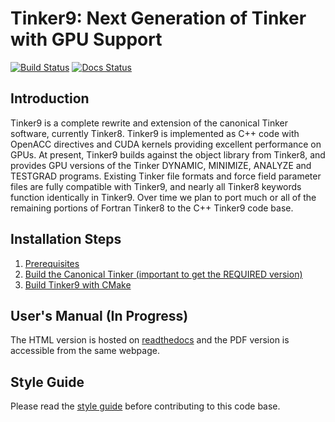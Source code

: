 Tinker9: Next Generation of Tinker with GPU Support
===================================================
[//]: # (Badges)
[![Build Status](https://travis-ci.com/tinkertools/tinker9.svg?branch=master)](https://travis-ci.com/tinkertools/tinker9)
[![Docs Status](https://readthedocs.org/projects/tinker9-manual/badge/?version=latest&style=flat)](https://tinker9-manual.readthedocs.io)

## Introduction
Tinker9 is a complete rewrite and extension of the canonical Tinker software, currently Tinker8. Tinker9 is implemented as C++ code with OpenACC directives and CUDA kernels providing excellent performance on GPUs. At present, Tinker9 builds against the object library from Tinker8, and provides GPU versions of the Tinker DYNAMIC, MINIMIZE, ANALYZE and TESTGRAD programs. Existing Tinker file formats and force field parameter files are fully compatible with Tinker9, and nearly all Tinker8 keywords function identically in Tinker9. Over time we plan to port much or all of the remaining portions of Fortran Tinker8 to the C++ Tinker9 code base.

## Installation Steps
   1. [Prerequisites](doc/manual/m/install/preq.rst)
   2. [Build the Canonical Tinker (important to get the REQUIRED version)](doc/manual/m/install/tinker.rst)
   3. [Build Tinker9 with CMake](doc/manual/m/install/buildwithcmake.rst)


## User's Manual (In Progress)
The HTML version is hosted on [readthedocs](https://tinker9-manual.readthedocs.io)
and the PDF version is accessible from the same webpage.


## Style Guide
Please read the [style guide](doc/style.md) before contributing to this code base.
